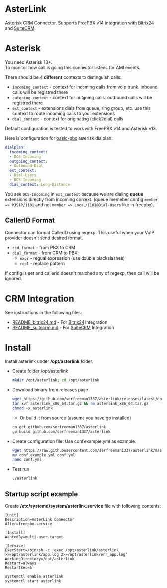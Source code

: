 # AsterLink
Asterisk CRM Connector. 
Supports FreePBX v14 integration with [Bitrix24](https://github.com/serfreeman1337/asterlink/blob/master/README_bitrix24.md) and [SuiteCRM](https://github.com/serfreeman1337/asterlink/blob/master/README_suitecrm.md).

# Asterisk
You need Asterisk 13+.  
To monitor how call is going this connector listens for AMI events.

There should be 4 **different** contexts to distinguish calls:
* `incoming_context` - context for incoming calls from voip trunk. inbound calls will be registred there
* `outgoing_context` - context for outgoing calls. outbound calls will be registred there
* `ext_context` - extensions dials from queue, ring group, etc. use this context to route incoming calls to your extensions
* `dial_context` - context for originating (click2dial) calls

Default configuration is tested to work with FreePBX v14 and Asterisk v13.

Here is configuration for [basic-pbx](https://github.com/asterisk/asterisk/blob/master/configs/basic-pbx/extensions.conf) asterisk dialplan:
```yml
dialplan:
  incoming_context:
  - DCS-Incoming
  outgoing_context:
  - Outbound-Dial
  ext_context:
  - Dial-Users
  - DCS-Incoming
  dial_context: Long-Distance
```
You see `DCS-Incoming` in `ext_context` because we are dialing **queue** extensions directly from incoming context. (queue memeber config `member => PJSIP/1101` and not `member => Local/1101@Dial-Users` like in freepbx).

## CallerID Format
Connector can format CallerID using regexp. This useful when your VoIP provider doesn't send desired format. 

* `cid_format` - from PBX to CRM
* `dial_format` - from CRM to PBX
  * `expr` - regual expression (use double blackslashes)
  * `repl` - replace pattern

If config is set and callerid doesn't matched any of regexp, then call will be ignored.

# CRM Integration
See instructions in the following files:
* [README_bitrix24.md](https://github.com/serfreeman1337/asterlink/blob/master/README_bitrix24.md) - For [Bitrix24](https://www.bitrix24.com/) Integration
* [README_suitecrm.md](https://github.com/serfreeman1337/asterlink/blob/master/README_suitecrm.md) - For [SuiteCRM](https://suitecrm.com/) Integration

# Install
Install asterlink under **/opt/asterlink** folder.
* Create folder /opt/asterlink
  ```bash
  mkdir /opt/asterlink; cd /opt/asterlink
  ```
* Download binary from releases page
  ```bash
  wget https://github.com/serfreeman1337/asterlink/releases/latest/download/asterlink_x86_64.tar.gz
  tar xvf asterlink_x86_64.tar.gz && rm asterlink_x86_64.tar.gz
  chmod +x asterlink
  ```
  * Or build it from source (assume you have go installed)
  ```bash
  go get github.com/serfreeman1337/asterlink
  go build github.com/serfreeman1337/asterlink
  ```
* Create configuration file. Use conf.example.yml as example.
  ```bash
  wget https://raw.githubusercontent.com/serfreeman1337/asterlink/master/conf.example.yml
  mv conf.example.yml conf.yml
  nano conf.yml
  ```
* Test run
  ```bash
  ./asterlink
  ```

## Startup script example
Create **/etc/systemd/system/asterlink.service** file with following contents:
```
[Unit]
Description=AsterLink Connector
After=freepbx.service

[Install]
WantedBy=multi-user.target

[Service]
ExecStart=/bin/sh -c 'exec /opt/asterlink/asterlink >>/opt/asterlink/app.log 2>>/opt/asterlink/err_app.log'
WorkingDirectory=/opt/asterlink
Restart=always
RestartSec=5
```
```bash
systemctl enable asterlink
systemctl start asterlink
```